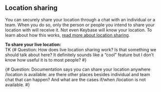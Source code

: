## Location sharing
You can securely share your location through a chat with an individual or a team. When you do so, only the person or people you intend to share your location with will receive it. Not even Keybase will know your location. To learn about how this works, [read more about location sharing](https://keybase.io/docs/chat/location).

**To share your live location:**  
TK
{# Question: How does live location sharing work? Is that something we should talk about here? It definitely sounds like a “cool” feature but I don’t know how useful it is to most people? #}

{# Question: Documentation says you can share your location anywhere /location is available: are there other places besides individual and team chat that can happen? And what are the cases if/when /location is not available. #}
